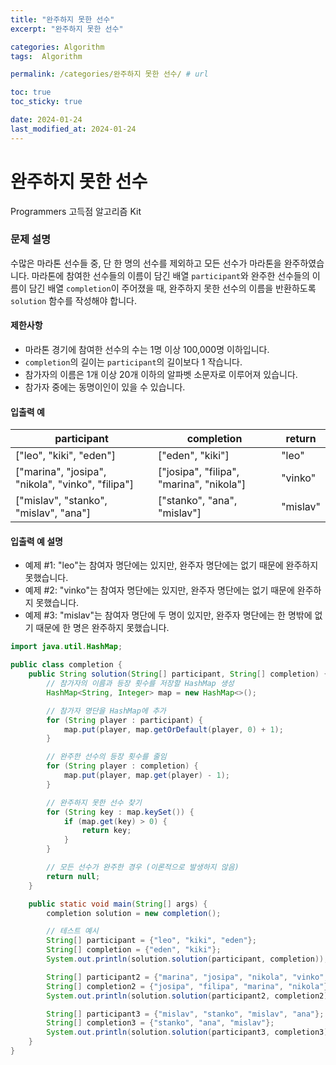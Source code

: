 ```yaml
---
title: "완주하지 못한 선수"
excerpt: "완주하지 못한 선수"

categories: Algorithm
tags:  Algorithm

permalink: /categories/완주하지 못한 선수/ # url

toc: true
toc_sticky: true

date: 2024-01-24
last_modified_at: 2024-01-24
---
```


# 완주하지 못한 선수

Programmers 고득점 알고리즘 Kit

### 문제 설명

수많은 마라톤 선수들 중, 단 한 명의 선수를 제외하고 모든 선수가 마라톤을 완주하였습니다. 마라톤에 참여한 선수들의 이름이 담긴 배열 `participant`와 완주한 선수들의 이름이 담긴 배열 `completion`이 주어졌을 때, 완주하지 못한 선수의 이름을 반환하도록 `solution` 함수를 작성해야 합니다.

#### 제한사항
- 마라톤 경기에 참여한 선수의 수는 1명 이상 100,000명 이하입니다.
- `completion`의 길이는 `participant`의 길이보다 1 작습니다.
- 참가자의 이름은 1개 이상 20개 이하의 알파벳 소문자로 이루어져 있습니다.
- 참가자 중에는 동명이인이 있을 수 있습니다.

#### 입출력 예

| participant                            | completion                             | return  |
|----------------------------------------|----------------------------------------|---------|
| ["leo", "kiki", "eden"]                | ["eden", "kiki"]                       | "leo"   |
| ["marina", "josipa", "nikola", "vinko", "filipa"] | ["josipa", "filipa", "marina", "nikola"] | "vinko" |
| ["mislav", "stanko", "mislav", "ana"]  | ["stanko", "ana", "mislav"]            | "mislav"|

#### 입출력 예 설명
- 예제 #1: "leo"는 참여자 명단에는 있지만, 완주자 명단에는 없기 때문에 완주하지 못했습니다.
- 예제 #2: "vinko"는 참여자 명단에는 있지만, 완주자 명단에는 없기 때문에 완주하지 못했습니다.
- 예제 #3: "mislav"는 참여자 명단에 두 명이 있지만, 완주자 명단에는 한 명밖에 없기 때문에 한 명은 완주하지 못했습니다.

```java
import java.util.HashMap;

public class completion {
    public String solution(String[] participant, String[] completion) {
        // 참가자의 이름과 등장 횟수를 저장할 HashMap 생성
        HashMap<String, Integer> map = new HashMap<>();

        // 참가자 명단을 HashMap에 추가
        for (String player : participant) {
            map.put(player, map.getOrDefault(player, 0) + 1);
        }

        // 완주한 선수의 등장 횟수를 줄임
        for (String player : completion) {
            map.put(player, map.get(player) - 1);
        }

        // 완주하지 못한 선수 찾기
        for (String key : map.keySet()) {
            if (map.get(key) > 0) {
                return key;
            }
        }

        // 모든 선수가 완주한 경우 (이론적으로 발생하지 않음)
        return null;
    }

    public static void main(String[] args) {
    	completion solution = new completion();

        // 테스트 예시
        String[] participant = {"leo", "kiki", "eden"};
        String[] completion = {"eden", "kiki"};
        System.out.println(solution.solution(participant, completion));  // "leo"

        String[] participant2 = {"marina", "josipa", "nikola", "vinko", "filipa"};
        String[] completion2 = {"josipa", "filipa", "marina", "nikola"};
        System.out.println(solution.solution(participant2, completion2));  // "vinko"

        String[] participant3 = {"mislav", "stanko", "mislav", "ana"};
        String[] completion3 = {"stanko", "ana", "mislav"};
        System.out.println(solution.solution(participant3, completion3));  // "mislav"
    }
}
```
